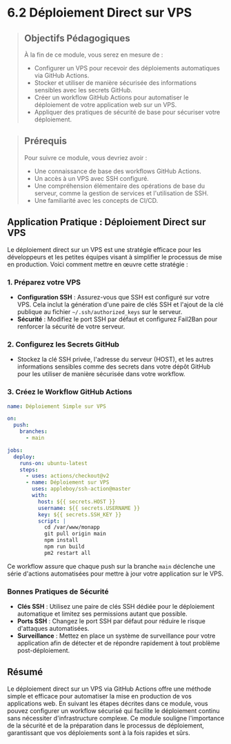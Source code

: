 # 6.2 Déploiement Direct sur VPS

<blockquote>
  <h2>Objectifs Pédagogiques</h2>
  <p>À la fin de ce module, vous serez en mesure de :</p>
  <ul>
    <li>Configurer un VPS pour recevoir des déploiements automatiques via GitHub Actions.</li>
    <li>Stocker et utiliser de manière sécurisée des informations sensibles avec les secrets GitHub.</li>
    <li>Créer un workflow GitHub Actions pour automatiser le déploiement de votre application web sur un VPS.</li>
    <li>Appliquer des pratiques de sécurité de base pour sécuriser votre déploiement.</li>
  </ul>
</blockquote>

<blockquote>
  <h2>Prérequis</h2>
  <p>Pour suivre ce module, vous devriez avoir :</p>
  <ul>
    <li>Une connaissance de base des workflows GitHub Actions.</li>
    <li>Un accès à un VPS avec SSH configuré.</li>
    <li>Une compréhension élémentaire des opérations de base du serveur, comme la gestion de services et l'utilisation de SSH.</li>
    <li>Une familiarité avec les concepts de CI/CD.</li>
  </ul>
</blockquote>

## Application Pratique : Déploiement Direct sur VPS

Le déploiement direct sur un VPS est une stratégie efficace pour les développeurs et les petites équipes visant à simplifier le processus de mise en production. Voici comment mettre en œuvre cette stratégie :

### 1. Préparez votre VPS

- **Configuration SSH** : Assurez-vous que SSH est configuré sur votre VPS. Cela inclut la génération d'une paire de clés SSH et l'ajout de la clé publique au fichier `~/.ssh/authorized_keys` sur le serveur.
- **Sécurité** : Modifiez le port SSH par défaut et configurez Fail2Ban pour renforcer la sécurité de votre serveur.

### 2. Configurez les Secrets GitHub

- Stockez la clé SSH privée, l'adresse du serveur (HOST), et les autres informations sensibles comme des secrets dans votre dépôt GitHub pour les utiliser de manière sécurisée dans votre workflow.

### 3. Créez le Workflow GitHub Actions

```yaml
name: Déploiement Simple sur VPS

on:
  push:
    branches:
      - main

jobs:
  deploy:
    runs-on: ubuntu-latest
    steps:
      - uses: actions/checkout@v2
      - name: Déploiement sur VPS
        uses: appleboy/ssh-action@master
        with:
          host: ${{ secrets.HOST }}
          username: ${{ secrets.USERNAME }}
          key: ${{ secrets.SSH_KEY }}
          script: |
            cd /var/www/monapp
            git pull origin main
            npm install
            npm run build
            pm2 restart all
```

Ce workflow assure que chaque push sur la branche `main` déclenche une série d'actions automatisées pour mettre à jour votre application sur le VPS.

### Bonnes Pratiques de Sécurité

- **Clés SSH** : Utilisez une paire de clés SSH dédiée pour le déploiement automatique et limitez ses permissions autant que possible.
- **Ports SSH** : Changez le port SSH par défaut pour réduire le risque d'attaques automatisées.
- **Surveillance** : Mettez en place un système de surveillance pour votre application afin de détecter et de répondre rapidement à tout problème post-déploiement.

## Résumé

Le déploiement direct sur un VPS via GitHub Actions offre une méthode simple et efficace pour automatiser la mise en production de vos applications web. En suivant les étapes décrites dans ce module, vous pouvez configurer un workflow sécurisé qui facilite le déploiement continu sans nécessiter d'infrastructure complexe. Ce module souligne l'importance de la sécurité et de la préparation dans le processus de déploiement, garantissant que vos déploiements sont à la fois rapides et sûrs.


